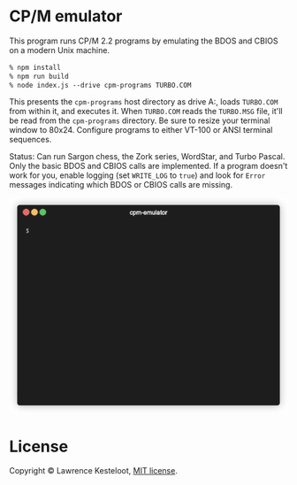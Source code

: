 # CP/M emulator

This program runs CP/M 2.2 programs by emulating the BDOS and CBIOS on a modern Unix machine.

    % npm install
    % npm run build
    % node index.js --drive cpm-programs TURBO.COM

This presents the `cpm-programs` host directory as drive A:, loads `TURBO.COM` from within it, and
executes it. When `TURBO.COM` reads the `TURBO.MSG` file, it'll be read from the `cpm-programs`
directory. Be sure to resize your terminal window to 80x24. Configure programs to either
VT-100 or ANSI terminal sequences.

Status: Can run Sargon chess, the Zork series, WordStar, and Turbo Pascal. Only
the basic BDOS and CBIOS calls are implemented. If a program doesn't work for you,
enable logging (set `WRITE_LOG` to `true`) and look for `Error` messages indicating
which BDOS or CBIOS calls are missing.

![Demo](demo/demo.gif)

# License

Copyright &copy; Lawrence Kesteloot, [MIT license](LICENSE).


